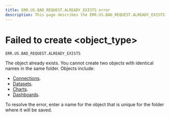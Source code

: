 ```yaml
---
title: ERR.US.BAD_REQUEST.ALREADY_EXISTS error
description: This page describes the ERR.US.BAD_REQUEST.ALREADY_EXISTS error.
---
```


# Failed to create <object_type>

`ERR.US.BAD_REQUEST.ALREADY_EXISTS`

The object already exists. You cannot create two objects with identical names in the same folder.
Objects include:

* [Connections](../../concepts/connection.md).
* [Datasets](../../dataset/index.md).
* [Charts](../../concepts/chart/index.md).
* [Dashboards](../../concepts/dashboard.md).

To resolve the error, enter a name for the object that is unique for the folder where it will be saved.
